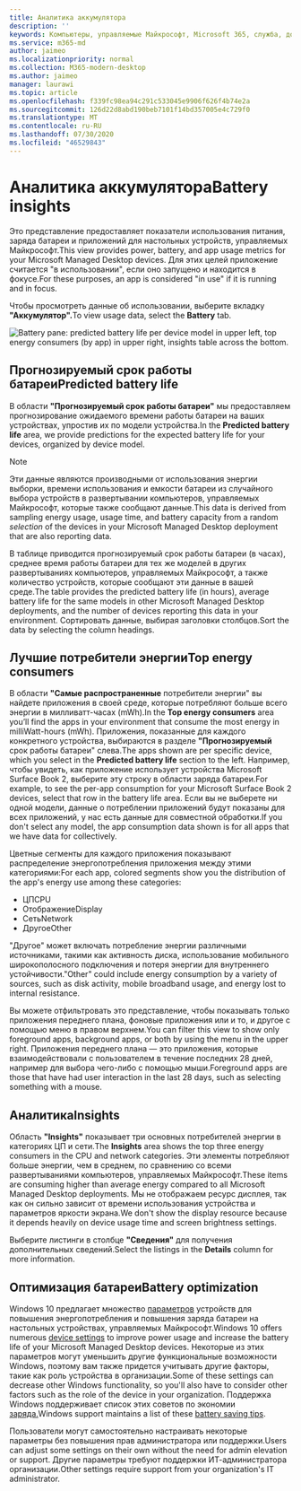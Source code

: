 ```yaml
---
title: Аналитика аккумулятора
description: ''
keywords: Компьютеры, управляемые Майкрософт, Microsoft 365, служба, документация
ms.service: m365-md
author: jaimeo
ms.localizationpriority: normal
ms.collection: M365-modern-desktop
ms.author: jaimeo
manager: laurawi
ms.topic: article
ms.openlocfilehash: f339fc98ea94c291c533045e9906f626f4b74e2a
ms.sourcegitcommit: 126d22d8abd190beb7101f14bd357005e4c729f0
ms.translationtype: MT
ms.contentlocale: ru-RU
ms.lasthandoff: 07/30/2020
ms.locfileid: "46529843"
---
```

# <a name="battery-insights"></a><span data-ttu-id="9816f-103">Аналитика аккумулятора</span><span class="sxs-lookup"><span data-stu-id="9816f-103">Battery insights</span></span>
<span data-ttu-id="9816f-104">Это представление предоставляет показатели использования питания, заряда батареи и приложений для настольных устройств, управляемых Майкрософт.</span><span class="sxs-lookup"><span data-stu-id="9816f-104">This view provides power, battery, and app usage metrics for your Microsoft Managed Desktop devices.</span></span> <span data-ttu-id="9816f-105">Для этих целей приложение считается "в использовании", если оно запущено и находится в фокусе.</span><span class="sxs-lookup"><span data-stu-id="9816f-105">For these purposes, an app is considered "in use" if it is running and in focus.</span></span>

<span data-ttu-id="9816f-106">Чтобы просмотреть данные об использовании, выберите вкладку **"Аккумулятор".**</span><span class="sxs-lookup"><span data-stu-id="9816f-106">To view usage data, select the **Battery** tab.</span></span>

![Battery pane: predicted battery life per device model in upper left, top energy consumers (by app) in upper right, insights table across the bottom.](../../media/insights_battery.png)

## <a name="predicted-battery-life"></a><span data-ttu-id="9816f-109">Прогнозируемый срок работы батареи</span><span class="sxs-lookup"><span data-stu-id="9816f-109">Predicted battery life</span></span>

<span data-ttu-id="9816f-110">В области **"Прогнозируемый срок работы батареи"** мы предоставляем прогнозирование ожидаемого времени работы батареи на ваших устройствах, упростив их по модели устройства.</span><span class="sxs-lookup"><span data-stu-id="9816f-110">In the **Predicted battery life** area, we provide predictions for the expected battery life for your devices, organized by device model.</span></span>

> [!NOTE]
> <span data-ttu-id="9816f-111">Эти данные являются производными от использования энергии выборки, <em></em> времени использования и емкости батареи из случайного выбора устройств в развертывании компьютеров, управляемых Майкрософт, которые также сообщают данные.</span><span class="sxs-lookup"><span data-stu-id="9816f-111">This data is derived from sampling energy usage, usage time, and battery capacity from a random <em>selection</em> of the devices in your Microsoft Managed Desktop deployment that are also reporting data.</span></span>

<span data-ttu-id="9816f-112">В таблице приводится прогнозируемый срок работы батареи (в часах), среднее время работы батареи для тех же моделей в других развертываниях компьютеров, управляемых Майкрософт, а также количество устройств, которые сообщают эти данные в вашей среде.</span><span class="sxs-lookup"><span data-stu-id="9816f-112">The table provides the predicted battery life (in hours), average battery life for the same models in other Microsoft Managed Desktop deployments, and the number of devices reporting this data in your environment.</span></span> <span data-ttu-id="9816f-113">Сортировать данные, выбирая заголовки столбцов.</span><span class="sxs-lookup"><span data-stu-id="9816f-113">Sort the data by selecting the column headings.</span></span>



## <a name="top-energy-consumers"></a><span data-ttu-id="9816f-114">Лучшие потребители энергии</span><span class="sxs-lookup"><span data-stu-id="9816f-114">Top energy consumers</span></span>

<span data-ttu-id="9816f-115">В области **"Самые распространенные** потребители энергии" вы найдете приложения в своей среде, которые потребляют больше всего энергии в милливатт-часах (mWh).</span><span class="sxs-lookup"><span data-stu-id="9816f-115">In the **Top energy consumers** area you’ll find the apps in your environment that consume the most energy in milliWatt-hours (mWh).</span></span> <span data-ttu-id="9816f-116">Приложения, показанные для каждого конкретного устройства, выбираются в разделе **"Прогнозируемый** срок работы батареи" слева.</span><span class="sxs-lookup"><span data-stu-id="9816f-116">The apps shown are per specific device, which you select in the **Predicted battery life** section to the left.</span></span> <span data-ttu-id="9816f-117">Например, чтобы увидеть, как приложение использует устройства Microsoft Surface Book 2, выберите эту строку в области заряда батареи.</span><span class="sxs-lookup"><span data-stu-id="9816f-117">For example, to see the per-app consumption for your Microsoft Surface Book 2 devices, select that row in the battery life area.</span></span> <span data-ttu-id="9816f-118">Если вы не выберете ни одной модели, данные о потреблении приложений будут показаны для всех приложений, у нас есть данные для совместной обработки.</span><span class="sxs-lookup"><span data-stu-id="9816f-118">If you don't select any model, the app consumption data shown is for all apps that we have data for collectively.</span></span>

 <span data-ttu-id="9816f-119">Цветные сегменты для каждого приложения показывают распределение энергопотребления приложения между этими категориями:</span><span class="sxs-lookup"><span data-stu-id="9816f-119">For each app, colored segments show you the distribution of the app's energy use among these categories:</span></span>

- <span data-ttu-id="9816f-120">ЦП</span><span class="sxs-lookup"><span data-stu-id="9816f-120">CPU</span></span>
- <span data-ttu-id="9816f-121">Отображение</span><span class="sxs-lookup"><span data-stu-id="9816f-121">Display</span></span>
- <span data-ttu-id="9816f-122">Сеть</span><span class="sxs-lookup"><span data-stu-id="9816f-122">Network</span></span>
- <span data-ttu-id="9816f-123">Другое</span><span class="sxs-lookup"><span data-stu-id="9816f-123">Other</span></span>

<span data-ttu-id="9816f-124">"Другое" может включать потребление энергии различными источниками, такими как активность диска, использование мобильного широкополосного подключения и потеря энергии для внутреннего устойчивости.</span><span class="sxs-lookup"><span data-stu-id="9816f-124">"Other" could include energy consumption by a variety of sources, such as disk activity, mobile broadband usage, and energy lost to internal resistance.</span></span> 

<span data-ttu-id="9816f-125">Вы можете отфильтровать это представление, чтобы показывать только приложения переднего плана, фоновые приложения или и то, и другое с помощью меню в правом верхнем.</span><span class="sxs-lookup"><span data-stu-id="9816f-125">You can filter this view to show only foreground apps, background apps, or both by using the menu in the upper right.</span></span> <span data-ttu-id="9816f-126">Приложения переднего плана — это приложения, которые взаимодействовали с пользователем в течение последних 28 дней, например для выбора чего-либо с помощью мыши.</span><span class="sxs-lookup"><span data-stu-id="9816f-126">Foreground apps are those that have had user interaction in the last 28 days, such as selecting something with a mouse.</span></span>

## <a name="insights"></a><span data-ttu-id="9816f-127">Аналитика</span><span class="sxs-lookup"><span data-stu-id="9816f-127">Insights</span></span>

<span data-ttu-id="9816f-128">Область **"Insights"** показывает три основных потребителей энергии в категориях ЦП и сети.</span><span class="sxs-lookup"><span data-stu-id="9816f-128">The **Insights** area shows the top three energy consumers in the CPU and network categories.</span></span> <span data-ttu-id="9816f-129">Эти элементы потребляют больше энергии, чем в среднем, по сравнению со всеми развертываниями компьютеров, управляемых Майкрософт.</span><span class="sxs-lookup"><span data-stu-id="9816f-129">These items are consuming higher than average energy compared to all Microsoft Managed Desktop deployments.</span></span> <span data-ttu-id="9816f-130">Мы не отображаем ресурс дисплея, так как он сильно зависит от времени использования устройства и параметров яркости экрана.</span><span class="sxs-lookup"><span data-stu-id="9816f-130">We don't show the display resource because it depends heavily on device usage time and screen brightness settings.</span></span> 

<span data-ttu-id="9816f-131">Выберите листинги в столбце **"Сведения"** для получения дополнительных сведений.</span><span class="sxs-lookup"><span data-stu-id="9816f-131">Select the listings in the **Details** column for more information.</span></span>

## <a name="battery-optimization"></a><span data-ttu-id="9816f-132">Оптимизация батареи</span><span class="sxs-lookup"><span data-stu-id="9816f-132">Battery optimization</span></span>

<span data-ttu-id="9816f-133">Windows 10 предлагает множество [параметров](https://support.microsoft.com/help/20443/windows-10-battery-saving-tips) устройств для повышения энергопотребления и повышения заряда батареи на настольных устройствах, управляемых Майкрософт.</span><span class="sxs-lookup"><span data-stu-id="9816f-133">Windows 10 offers numerous [device settings](https://support.microsoft.com/help/20443/windows-10-battery-saving-tips) to improve power usage and increase the battery life of your Microsoft Managed Desktop devices.</span></span> <span data-ttu-id="9816f-134">Некоторые из этих параметров могут уменьшить другие функциональные возможности Windows, поэтому вам также придется учитывать другие факторы, такие как роль устройства в организации.</span><span class="sxs-lookup"><span data-stu-id="9816f-134">Some of these settings can decrease other Windows functionality, so you'll also have to consider other factors such as the role of the device in your organization.</span></span> <span data-ttu-id="9816f-135">Поддержка Windows поддерживает список этих советов по экономии [заряда.](https://support.microsoft.com/help/20443/windows-10-battery-saving-tips)</span><span class="sxs-lookup"><span data-stu-id="9816f-135">Windows support maintains a list of these [battery saving tips](https://support.microsoft.com/help/20443/windows-10-battery-saving-tips).</span></span>

<span data-ttu-id="9816f-136">Пользователи могут самостоятельно настраивать некоторые параметры без повышения прав администратора или поддержки.</span><span class="sxs-lookup"><span data-stu-id="9816f-136">Users can adjust some settings on their own without the need for admin elevation or support.</span></span> <span data-ttu-id="9816f-137">Другие параметры требуют поддержки ИТ-администратора организации.</span><span class="sxs-lookup"><span data-stu-id="9816f-137">Other settings require support from your organization's IT administrator.</span></span>
